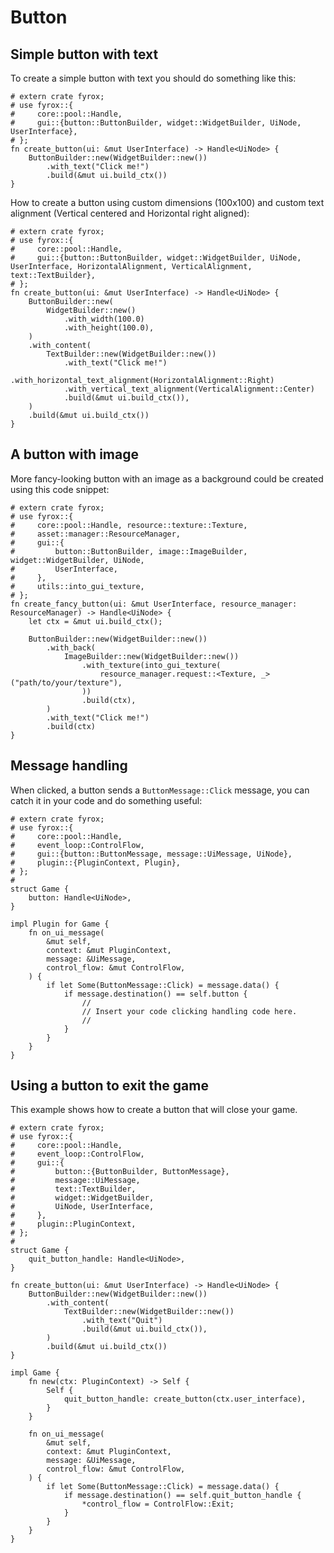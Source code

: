 # Button

## Simple button with text

To create a simple button with text you should do something like this:

```rust,no_run
# extern crate fyrox;
# use fyrox::{
#     core::pool::Handle,
#     gui::{button::ButtonBuilder, widget::WidgetBuilder, UiNode, UserInterface},
# };
fn create_button(ui: &mut UserInterface) -> Handle<UiNode> {
    ButtonBuilder::new(WidgetBuilder::new())
        .with_text("Click me!")
        .build(&mut ui.build_ctx())
}
```

How to create a button using custom dimensions (100x100) and custom text alignment (Vertical centered and Horizontal 
right aligned):

```rust,no_run
# extern crate fyrox;
# use fyrox::{
#     core::pool::Handle,
#     gui::{button::ButtonBuilder, widget::WidgetBuilder, UiNode, UserInterface, HorizontalAlignment, VerticalAlignment, text::TextBuilder},
# };
fn create_button(ui: &mut UserInterface) -> Handle<UiNode> {
    ButtonBuilder::new(
        WidgetBuilder::new()
            .with_width(100.0)
            .with_height(100.0),
    )
    .with_content(
        TextBuilder::new(WidgetBuilder::new())
            .with_text("Click me!")
            .with_horizontal_text_alignment(HorizontalAlignment::Right)
            .with_vertical_text_alignment(VerticalAlignment::Center)
            .build(&mut ui.build_ctx()),
    )
    .build(&mut ui.build_ctx())
}
```

## A button with image

More fancy-looking button with an image as a background could be created using this code snippet:

```rust,no_run
# extern crate fyrox;
# use fyrox::{
#     core::pool::Handle, resource::texture::Texture,
#     asset::manager::ResourceManager,
#     gui::{
#         button::ButtonBuilder, image::ImageBuilder, widget::WidgetBuilder, UiNode,
#         UserInterface,
#     },
#     utils::into_gui_texture,
# };
fn create_fancy_button(ui: &mut UserInterface, resource_manager: ResourceManager) -> Handle<UiNode> {
    let ctx = &mut ui.build_ctx();

    ButtonBuilder::new(WidgetBuilder::new())
        .with_back(
            ImageBuilder::new(WidgetBuilder::new())
                .with_texture(into_gui_texture(
                    resource_manager.request::<Texture, _>("path/to/your/texture"),
                ))
                .build(ctx),
        )
        .with_text("Click me!")
        .build(ctx)
}
```

## Message handling

When clicked, a button sends a `ButtonMessage::Click` message, you can catch it in your code and do something
useful:

```rust,no_run
# extern crate fyrox;
# use fyrox::{
#     core::pool::Handle,
#     event_loop::ControlFlow,
#     gui::{button::ButtonMessage, message::UiMessage, UiNode},
#     plugin::{PluginContext, Plugin},
# };
# 
struct Game {
    button: Handle<UiNode>,
}

impl Plugin for Game {
    fn on_ui_message(
        &mut self,
        context: &mut PluginContext,
        message: &UiMessage,
        control_flow: &mut ControlFlow,
    ) {
        if let Some(ButtonMessage::Click) = message.data() {
            if message.destination() == self.button {
                //
                // Insert your code clicking handling code here.
                //
            }
        }
    }
}
```

## Using a button to exit the game

This example shows how to create a button that will close your game.

```rust,no_run
# extern crate fyrox;
# use fyrox::{
#     core::pool::Handle,
#     event_loop::ControlFlow,
#     gui::{
#         button::{ButtonBuilder, ButtonMessage},
#         message::UiMessage,
#         text::TextBuilder,
#         widget::WidgetBuilder,
#         UiNode, UserInterface,
#     },
#     plugin::PluginContext,
# };
# 
struct Game {
    quit_button_handle: Handle<UiNode>,
}

fn create_button(ui: &mut UserInterface) -> Handle<UiNode> {
    ButtonBuilder::new(WidgetBuilder::new())
        .with_content(
            TextBuilder::new(WidgetBuilder::new())
                .with_text("Quit")
                .build(&mut ui.build_ctx()),
        )
        .build(&mut ui.build_ctx())
}

impl Game {
    fn new(ctx: PluginContext) -> Self {
        Self {
            quit_button_handle: create_button(ctx.user_interface),
        }
    }

    fn on_ui_message(
        &mut self,
        context: &mut PluginContext,
        message: &UiMessage,
        control_flow: &mut ControlFlow,
    ) {
        if let Some(ButtonMessage::Click) = message.data() {
            if message.destination() == self.quit_button_handle {
                *control_flow = ControlFlow::Exit;
            }
        }
    }
}
```

